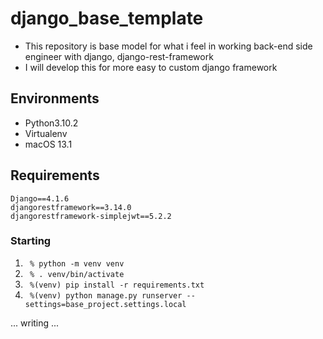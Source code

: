 # django_base_template

- This repository is base model for what i feel in working back-end side engineer with django, django-rest-framework
- I will develop this for more easy to custom django framework

## Environments
- Python3.10.2
- Virtualenv
- macOS 13.1

## Requirements
```
Django==4.1.6
djangorestframework==3.14.0
djangorestframework-simplejwt==5.2.2
```

### Starting
1. ```  % python -m venv venv ```
2. ```  % . venv/bin/activate ```
3. ```  %(venv) pip install -r requirements.txt ```
4. ```  %(venv) python manage.py runserver --settings=base_project.settings.local ```

... writing ...
